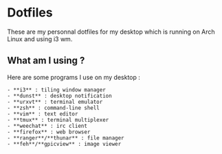# Dotfiles

These are my personnal dotfiles for my desktop which is running on Arch Linux and using i3 wm.

## What am I using ?

Here are some programs I use on my desktop :

	- **i3** : tiling window manager
	- **dunst** : desktop notification
	- **urxvt** : terminal emulator
	- **zsh** : command-line shell
	- **vim** : text editor
	- **tmux** : terminal multiplexer
	- **weechat** : irc client
	- **firefox** : web browser
	- **ranger**/**thunar** : file manager
	- **feh**/**gpicview** : image viewer
